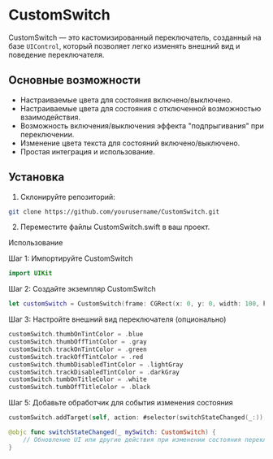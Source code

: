 # CustomSwitch

CustomSwitch — это кастомизированный переключатель, созданный на базе `UIControl`, который позволяет легко изменять внешний вид и поведение переключателя.

## Основные возможности

- Настраиваемые цвета для состояния включено/выключено.
- Настраиваемые цвета для состояния с отключенной возможностью взаимодействия.
- Возможность включения/выключения эффекта "подпрыгивания" при переключении.
- Изменение цвета текста для состояний включено/выключено.
- Простая интеграция и использование.

## Установка

1. Склонируйте репозиторий:

```bash
git clone https://github.com/yourusername/CustomSwitch.git
```
2. Переместите файлы CustomSwitch.swift в ваш проект.

Использование

Шаг 1: Импортируйте CustomSwitch
```swift
import UIKit
```
Шаг 2: Создайте экземпляр CustomSwitch

```swift
let customSwitch = CustomSwitch(frame: CGRect(x: 0, y: 0, width: 100, height: 77))
```
Шаг 3: Настройте внешний вид переключателя (опционально)

```swift
customSwitch.thumbOnTintColor = .blue
customSwitch.thumbOffTintColor = .gray
customSwitch.trackOnTintColor = .green
customSwitch.trackOffTintColor = .red
customSwitch.thumbDisabledTintColor = .lightGray
customSwitch.trackDisabledTintColor = .darkGray
customSwitch.tumbOnTitleColor = .white
customSwitch.tumbOffTitleColor = .black
```
Шаг 5: Добавьте обработчик для события изменения состояния
```swift
customSwitch.addTarget(self, action: #selector(switchStateChanged(_:)), for: .valueChanged)

@objc func switchStateChanged(_ mySwitch: CustomSwitch) {
    // Обновление UI или другие действия при изменении состояния переключателя
}
```

